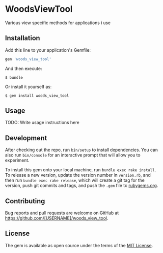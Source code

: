 # WoodsViewTool

Various view specific methods for applications i use

## Installation

Add this line to your application's Gemfile:

```ruby
gem 'woods_view_tool'
```

And then execute:

    $ bundle

Or install it yourself as:

    $ gem install woods_view_tool

## Usage

TODO: Write usage instructions here

## Development

After checking out the repo, run `bin/setup` to install dependencies. You can also run `bin/console` for an interactive prompt that will allow you to experiment.

To install this gem onto your local machine, run `bundle exec rake install`. To release a new version, update the version number in `version.rb`, and then run `bundle exec rake release`, which will create a git tag for the version, push git commits and tags, and push the `.gem` file to [rubygems.org](https://rubygems.org).

## Contributing

Bug reports and pull requests are welcome on GitHub at https://github.com/[USERNAME]/woods_view_tool.

## License

The gem is available as open source under the terms of the [MIT License](https://opensource.org/licenses/MIT).
